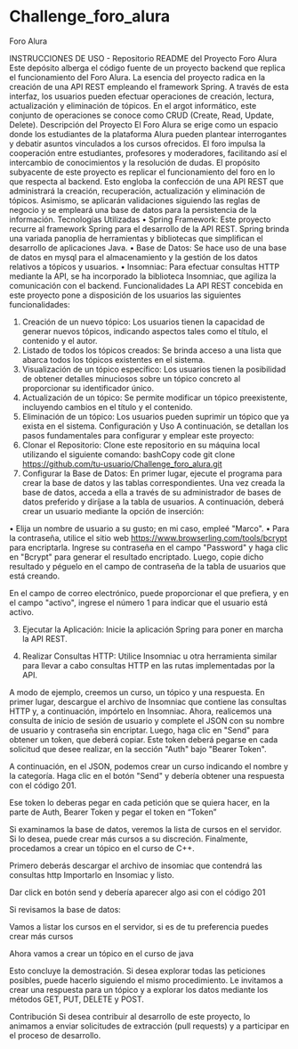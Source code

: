 # Challenge_foro_alura
Foro Alura

INSTRUCCIONES DE USO - Repositorio README del Proyecto Foro Alura
Este depósito alberga el código fuente de un proyecto backend que replica el funcionamiento del Foro Alura. La esencia del proyecto radica en la creación de una API REST empleando el framework Spring. A través de esta interfaz, los usuarios pueden efectuar operaciones de creación, lectura, actualización y eliminación de tópicos. En el argot informático, este conjunto de operaciones se conoce como CRUD (Create, Read, Update, Delete).
Descripción del Proyecto
El Foro Alura se erige como un espacio donde los estudiantes de la plataforma Alura pueden plantear interrogantes y debatir asuntos vinculados a los cursos ofrecidos. El foro impulsa la cooperación entre estudiantes, profesores y moderadores, facilitando así el intercambio de conocimientos y la resolución de dudas.
El propósito subyacente de este proyecto es replicar el funcionamiento del foro en lo que respecta al backend. Esto engloba la confección de una API REST que administrará la creación, recuperación, actualización y eliminación de tópicos. Asimismo, se aplicarán validaciones siguiendo las reglas de negocio y se empleará una base de datos para la persistencia de la información.
Tecnologías Utilizadas
• Spring Framework: Este proyecto recurre al framework Spring para el desarrollo de la API REST. Spring brinda una variada panoplia de herramientas y bibliotecas que simplifican el desarrollo de aplicaciones Java. • Base de Datos: Se hace uso de una base de datos en mysql para el almacenamiento y la gestión de los datos relativos a tópicos y usuarios. • Insomniac: Para efectuar consultas HTTP mediante la API, se ha incorporado la biblioteca Insomniac, que agiliza la comunicación con el backend.
Funcionalidades
La API REST concebida en este proyecto pone a disposición de los usuarios las siguientes funcionalidades:
1.	Creación de un nuevo tópico: Los usuarios tienen la capacidad de generar nuevos tópicos, indicando aspectos tales como el título, el contenido y el autor.
2.	Listado de todos los tópicos creados: Se brinda acceso a una lista que abarca todos los tópicos existentes en el sistema.
3.	Visualización de un tópico específico: Los usuarios tienen la posibilidad de obtener detalles minuciosos sobre un tópico concreto al proporcionar su identificador único.
4.	Actualización de un tópico: Se permite modificar un tópico preexistente, incluyendo cambios en el título y el contenido.
5.	Eliminación de un tópico: Los usuarios pueden suprimir un tópico que ya exista en el sistema.
Configuración y Uso
A continuación, se detallan los pasos fundamentales para configurar y emplear este proyecto:
1.	Clonar el Repositorio: Clone este repositorio en su máquina local utilizando el siguiente comando:
bashCopy code
git clone https://github.com/tu-usuario/Challenge_foro_alura.git 
2.	Configurar la Base de Datos: En primer lugar, ejecute el programa para crear la base de datos y las tablas correspondientes. Una vez creada la base de datos, acceda a ella a través de su administrador de bases de datos preferido y diríjase a la tabla de usuarios. A continuación, deberá crear un usuario mediante la opción de inserción:

•	Elija un nombre de usuario a su gusto; en mi caso, empleé "Marco".
•	Para la contraseña, utilice el sitio web https://www.browserling.com/tools/bcrypt para encriptarla. Ingrese su contraseña en el campo "Password" y haga clic en "Bcrypt" para generar el resultado encriptado. Luego, copie dicho resultado y péguelo en el campo de contraseña de la tabla de usuarios que está creando.
 
En el campo de correo electrónico, puede proporcionar el que prefiera, y en el campo "activo", ingrese el número 1 para indicar que el usuario está activo.
 

3.	Ejecutar la Aplicación: Inicie la aplicación Spring para poner en marcha la API REST. 

4.	Realizar Consultas HTTP: Utilice Insomniac u otra herramienta similar para llevar a cabo consultas HTTP en las rutas implementadas por la API.


A modo de ejemplo, creemos un curso, un tópico y una respuesta. En primer lugar, descargue el archivo de Insomniac que contiene las consultas HTTP y, a continuación, impórtelo en Insomniac.
Ahora, realicemos una consulta de inicio de sesión de usuario y complete el JSON con su nombre de usuario y contraseña sin encriptar. Luego, haga clic en "Send" para obtener un token, que deberá copiar. Este token deberá pegarse en cada solicitud que desee realizar, en la sección "Auth" bajo "Bearer Token".
 
A continuación, en el JSON, podemos crear un curso indicando el nombre y la categoría. Haga clic en el botón "Send" y debería obtener una respuesta con el código 201.




Ese token lo deberas pegar en cada petición que se quiera hacer, en la parte de Auth, Bearer Token y pegar el token en “Token”
 
 

Si examinamos la base de datos, veremos la lista de cursos en el servidor. Si lo desea, puede crear más cursos a su discreción.
Finalmente, procedamos a crear un tópico en el curso de C++.



Primero deberás descargar el archivo de insomiac que contendrá las consultas http
Importarlo en Insomiac y listo.
 
Dar click en botón send y debería aparecer algo asi con el código 201
 




Si revisamos la base de datos:
 
Vamos a listar los cursos en el servidor, si es de tu preferencia puedes crear más cursos
 

Ahora vamos a crear un tópico en el curso de java
 
Esto concluye la demostración. Si desea explorar todas las peticiones posibles, puede hacerlo siguiendo el mismo procedimiento. Le invitamos a crear una respuesta para un tópico y a explorar los datos mediante los métodos GET, PUT, DELETE y POST.

Contribución
Si desea contribuir al desarrollo de este proyecto, lo animamos a enviar solicitudes de extracción (pull requests) y a participar en el proceso de desarrollo.

